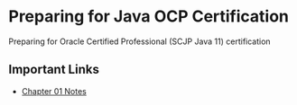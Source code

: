 # Preparing for Java OCP Certification

Preparing for Oracle Certified Professional (SCJP Java 11) certification

## Important Links
- [Chapter 01 Notes](./chapter-01.md)